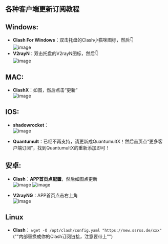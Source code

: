 ## 各种客户端更新订阅教程

## Windows:
* **Clash For Windows**：双击托盘的Clash小猫咪图标，然后👇<br>
![image](https://user-images.githubusercontent.com/98644184/151658921-d87b06bd-d1f7-4f99-8e77-94c9afba1136.png)
* **V2rayN**：双击托盘的V2rayN图标，然后👇<br>
![image](https://user-images.githubusercontent.com/98644184/151658954-9416c828-d300-41fc-8d31-10d9439d9fb9.png)

## MAC:
* **ClashX**：如图，然后点击“更新”<br>
![image](https://user-images.githubusercontent.com/98644184/151662762-a1ac7802-c2e1-4c38-9f0f-c5606abaa875.png)

## IOS:
* **shadowrocket**：<br>
![image](https://user-images.githubusercontent.com/98644184/152531460-789b93a2-22b5-4ba3-9bfe-4475a5f160c6.png)

* **Quantumult**：已经不再支持，请更新成QuantumultX！然后首页点“更多客户端订阅”，找到QuantumultX的重新添加即可！

## 安卓:
* **Clash**：**APP首页点配置**，然后如图点更新<br>
![image](https://user-images.githubusercontent.com/98644184/151663748-c284d3c1-33ed-4d3c-891d-c0ef1a61f740.png)
![image](https://user-images.githubusercontent.com/98644184/151663458-90406255-fba5-4857-9c21-220012e19611.png)

* **V2rayNG**：APP首页点击右上角<br>
![image](https://user-images.githubusercontent.com/98644184/151663533-e2d11076-c13c-4e80-b98e-173bcea5bb39.png)

## Linux
* **Clash**：
`wget -O /opt/clash/config.yaml "https://new.ssrss.de/xxx"` (""内部替换成你的Clash订阅链接，注意要带上"")
